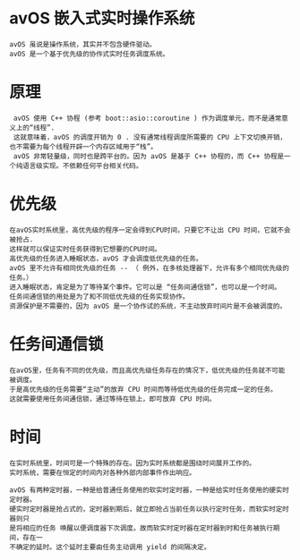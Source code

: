 
avOS 嵌入式实时操作系统
==
	avOS 虽说是操作系统，其实并不包含硬件驱动。
	avOS 是一个基于优先级的协作式实时任务调度系统。


原理
==
	 avOS 使用 C++ 协程 (参考 boot::asio::coroutine ) 作为调度单元，而不是通常意义上的“线程”.
	 这就意味着，avOS 的调度开销为 0 . 没有通常线程调度所需要的 CPU 上下文切换开销，也不需要为每个线程开辟一个内存区域用于“栈”。
	 avOS 非常轻量级，同时也是跨平台的。因为 avOS 是基于 C++ 协程的，而 C++ 协程是一个纯语言级实现。不依赖任何平台相关代码。


优先级
==

	在avOS实时系统里，高优先级的程序一定会得到CPU时间，只要它不让出 CPU 时间，它就不会被抢占.
	这样就可以保证实时任务获得到它想要的CPU时间。
	高优先级的任务进入睡眠状态，avOS 才会调度低优先级的任务。
	avOS 里不允许有相同优先级的任务 -- （ 例外，在多核处理器下，允许有多个相同优先级的任务。）
	进入睡眠状态，肯定是为了等待某个事件。它可以是 “任务间通信锁”，也可以是一个时间。
	任务间通信锁的用处是为了和不同低优先级的任务实现协作。
	资源保护是不需要的，因为 avOS 是一个协作试的系统，不主动放弃时间片是不会被调度的。

任务间通信锁
==

	在avOS里，任务有不同的优先级，而且高优先级任务存在的情况下，低优先级的任务就不可能被调度。
	于是高优先级的任务需要“主动”的放弃 CPU 时间而等待低优先级的任务完成一定的任务。
	这就需要使用任务间通信锁，通过等待在锁上，即可放弃 CPU 时间。

时间
==

	在实时系统里，时间可是一个特殊的存在。因为实时系统都是围绕时间展开工作的。
	实时系统，需要在恒定的时间内对各种外部内部事件作出响应。

	avOS 有两种定时器，一种是给普通任务使用的软实时定时器，一种是给实时任务使用的硬实时定时器。
	硬实时定时器是抢占式的，定时器到期后，就立即抢占当前任务以执行定时任务，而软实时定时器则只
	是将相应的任务	唤醒以便调度器下次调度。故而软实时定时器在定时器到时和任务被执行期间，存在一
	不确定的延时。这个延时主要由任务主动调用 yield 的间隔决定。




